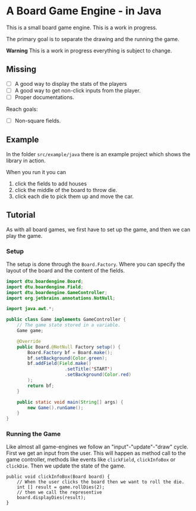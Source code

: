 # A Board Game Engine - in Java

This is a small board game engine. This is a work in progress.

The primary goal is to separate the drawing and the running the game.

**Warning** This is a work in progress everything is subject to change.

## Missing

* [ ] A good way to display the stats of the players 
* [ ] A good way to get non-click inputs from the player.
* [ ] Proper documentations.

Reach goals:

* [ ] Non-square fields.


## Example

In the folder `src/example/java` there is an example project which shows the library in action.

When you run it you can
1. click the fields to add houses
2. click the middle of the board to throw die.
3. click each die to pick them up and move the car.

## Tutorial

As with all board games, we first have to set up the game, 
and then we can play the game.

### Setup

The setup is done through the `Board.Factory`. Where you 
can specify the layout of the board and the content of the fields.

```java
import dtu.boardengine.Board;
import dtu.boardengine.Field;
import dtu.boardengine.GameController;
import org.jetbrains.annotations.NotNull;

import java.awt.*;

public class Game implements GameController {
    // The game state stored in a variable.
    Game game;

    @Override
    public Board.@NotNull Factory setup() {
        Board.Factory bf = Board.make();
        bf.setBackground(Color.green);
        bf.addField(Field.make()
                      .setTitle('START')
                      .setBackground(Color.red)
        );
        return bf;
    }

    public static void main(String[] args) {
        new Game().runGame();
    }
}
```

### Running the Game

Like almost all game-engines we follow an "input"-"update"-"draw" cycle.
First we get an input from the user. This will happen as method call
to the game controller, methods like events like `clickField`, `clickInfoBox` or 
`clickDie`. Then we update the state of the game.

```
public void clickInfoBox(Board board) {
    // When the user clicks the board then we want to roll the die.
    int [] result = game.rollDies(2);
    // then we call the representive 
    board.displayDies(result);
}
```
